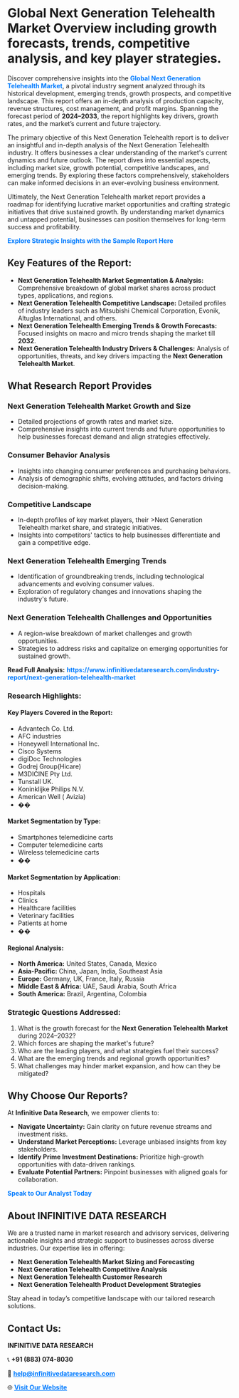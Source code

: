 <h1>Global Next Generation Telehealth Market Overview including growth forecasts, trends, competitive analysis, and key player strategies.</h1>
<p>
Discover comprehensive insights into the 
<a href="https://www.infinitivedataresearch.com/industry-report/next-generation-telehealth-market" rel="dofollow" style="color: #007BFF; text-decoration: none;"><strong>Global Next Generation Telehealth Market</strong></a>, a pivotal industry segment analyzed through its historical development, emerging trends, growth prospects, and competitive landscape. This report offers an in-depth analysis of production capacity, revenue structures, cost management, and profit margins. Spanning the forecast period of <strong>2024–2033</strong>, the report highlights key drivers, growth rates, and the market’s current and future trajectory.
</p>
<p>
The primary objective of this Next Generation Telehealth report is to deliver an insightful and in-depth analysis of the Next Generation Telehealth industry. It offers businesses a clear understanding of the market's current dynamics and future outlook. The report dives into essential aspects, including market size, growth potential, competitive landscapes, and emerging trends. By exploring these factors comprehensively, stakeholders can make informed decisions in an ever-evolving business environment.
</p>
<p>
Ultimately, the Next Generation Telehealth market report provides a roadmap for identifying lucrative market opportunities and crafting strategic initiatives that drive sustained growth. By understanding market dynamics and untapped potential, businesses can position themselves for long-term success and profitability.
</p>
<p>
<a href="https://www.infinitivedataresearch.com/request-sample/reportId=109231" style="color: #007BFF; text-decoration: none;"><strong>Explore Strategic Insights with the Sample Report Here</strong></a>
</p>

<h2>Key Features of the Report:</h2>
<ul>
<li><strong>Next Generation Telehealth Market Segmentation & Analysis:</strong> Comprehensive breakdown of global market shares across product types, applications, and regions.</li>
<li><strong>Next Generation Telehealth Competitive Landscape:</strong> Detailed profiles of industry leaders such as Mitsubishi Chemical Corporation, Evonik, Altuglas International, and others.</li>
<li><strong>Next Generation Telehealth Emerging Trends & Growth Forecasts:</strong> Focused insights on macro and micro trends shaping the market till <strong>2032</strong>.</li>
<li><strong>Next Generation Telehealth Industry Drivers & Challenges:</strong> Analysis of opportunities, threats, and key drivers impacting the <strong>Next Generation Telehealth Market</strong>.</li>
</ul>

<h2>What Research Report Provides</h2>
<h3>Next Generation Telehealth Market Growth and Size</h3>
<ul>
<li>Detailed projections of growth rates and market size.</li>
<li>Comprehensive insights into current trends and future opportunities to help businesses forecast demand and align strategies effectively.</li>
</ul>

<h3>Consumer Behavior Analysis</h3>
<ul>
<li>Insights into changing consumer preferences and purchasing behaviors.</li>
<li>Analysis of demographic shifts, evolving attitudes, and factors driving decision-making.</li>
</ul>

<h3>Competitive Landscape</h3>
<ul>
<li>In-depth profiles of key market players, their >Next Generation Telehealth market share, and strategic initiatives.</li>
<li>Insights into competitors' tactics to help businesses differentiate and gain a competitive edge.</li>
</ul>

<h3>Next Generation Telehealth Emerging Trends</h3>
<ul>
<li>Identification of groundbreaking trends, including technological advancements and evolving consumer values.</li>
<li>Exploration of regulatory changes and innovations shaping the industry's future.</li>
</ul>

<h3>Next Generation Telehealth Challenges and Opportunities</h3>
<ul>
<li>A region-wise breakdown of market challenges and growth opportunities.</li>
<li>Strategies to address risks and capitalize on emerging opportunities for sustained growth.</li>
</ul>
<p><strong>Read Full Analysis:</strong> <a href="https://www.infinitivedataresearch.com/industry-report/next-generation-telehealth-market" rel="dofollow" style="color: #007BFF; text-decoration: none;"><strong>https://www.infinitivedataresearch.com/industry-report/next-generation-telehealth-market</strong></a></p>
<h3>Research Highlights:</h3>
<h4>Key Players Covered in the Report:</h4>
<ul><li>Advantech Co. Ltd.</li><li>AFC industries</li><li>Honeywell International Inc.</li><li>Cisco Systems</li><li>digiDoc Technologies</li><li>Godrej Group(Hicare)</li><li>M3DICINE Pty Ltd.</li><li>Tunstall UK.</li><li>Koninklijke Philips N.V.</li><li>American Well ( Avizia)</li><li>��</li></ul>
<h4>Market Segmentation by Type:</h4>
<ul><li>Smartphones telemedicine carts</li><li>Computer telemedicine carts</li><li>Wireless telemedicine carts</li><li>��</li></ul>
<h4>Market Segmentation by Application:</h4>
<ul><li>Hospitals</li><li>Clinics</li><li>Healthcare facilities</li><li>Veterinary facilities</li><li>Patients at home</li><li>��</li></ul>

<h4>Regional Analysis:</h4>
<ul>
<li><strong>North America:</strong> United States, Canada, Mexico</li>
<li><strong>Asia-Pacific:</strong> China, Japan, India, Southeast Asia</li>
<li><strong>Europe:</strong> Germany, UK, France, Italy, Russia</li>
<li><strong>Middle East & Africa:</strong> UAE, Saudi Arabia, South Africa</li>
<li><strong>South America:</strong> Brazil, Argentina, Colombia</li>
</ul>

<h3>Strategic Questions Addressed:</h3>
<ol>
<li>What is the growth forecast for the <strong>Next Generation Telehealth Market</strong> during 2024–2032?</li>
<li>Which forces are shaping the market's future?</li>
<li>Who are the leading players, and what strategies fuel their success?</li>
<li>What are the emerging trends and regional growth opportunities?</li>
<li>What challenges may hinder market expansion, and how can they be mitigated?</li>
</ol>

<h2>Why Choose Our Reports?</h2>
<p>At <strong>Infinitive Data Research</strong>, we empower clients to:</p>
<ul>
<li><strong>Navigate Uncertainty:</strong> Gain clarity on future revenue streams and investment risks.</li>
<li><strong>Understand Market Perceptions:</strong> Leverage unbiased insights from key stakeholders.</li>
<li><strong>Identify Prime Investment Destinations:</strong> Prioritize high-growth opportunities with data-driven rankings.</li>
<li><strong>Evaluate Potential Partners:</strong> Pinpoint businesses with aligned goals for collaboration.</li>
</ul>
<p><a href="https://www.infinitivedataresearch.com/industry-report/next-generation-telehealth-market" rel="dofollow" style="color: #007BFF; text-decoration: none;"><strong>Speak to Our Analyst Today</strong></a></p>

<h2>About INFINITIVE DATA RESEARCH</h2>
<p>We are a trusted name in market research and advisory services, delivering actionable insights and strategic support to businesses across diverse industries. Our expertise lies in offering:</p>
<ul>
<li><strong>Next Generation Telehealth Market Sizing and Forecasting</strong></li>
<li><strong>Next Generation Telehealth Competitive Analysis</strong></li>
<li><strong>Next Generation Telehealth Customer Research</strong></li>
<li><strong>Next Generation Telehealth Product Development Strategies</strong></li>
</ul>
<p>Stay ahead in today’s competitive landscape with our tailored research solutions.</p>

<h2>Contact Us:</h2>
<p><strong>INFINITIVE DATA RESEARCH</strong></p>
<p>📞 <strong>+91 (883) 074-8030</strong></p>
<p>📧 <strong><a href="mailto:help@infinitivedataresearch.com" style="color: #007BFF;">help@infinitivedataresearch.com</a></strong></p>
<p>🌐 <strong><a href="https://www.infinitivedataresearch.com" rel="dofollow" style="color: #007BFF;">Visit Our Website</a></strong></p>